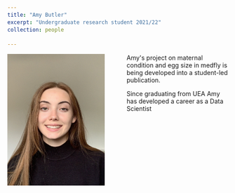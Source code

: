 ```yaml
---
title: "Amy Butler"  
excerpt: "Undergraduate research student 2021/22"   
collection: people

---
```


<img src='/images/Amy_B.jpeg' align="left" img style="padding-right: 50px; width:222px;height:300px;"> Amy's project on maternal condition and egg size in medfly is being developed into a student-led publication. 

Since graduating from UEA Amy has developed a career as a Data Scientist 

<br><br><br><br><br><br>




